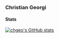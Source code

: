 ### Christian Georgi

<!-- I am a software developer at SAP. -->

#### Stats

[![chgeo's GitHub stats](https://github-readme-stats.vercel.app/api?username=chgeo)](https://github.com/chgeo)

<!--
**chgeo/chgeo** is a ✨ _special_ ✨ repository because its `README.md` (this file) appears on your GitHub profile.

Here are some ideas to get you started:

- 🔭 I’m currently working on ...
- 🌱 I’m currently learning ...
- 👯 I’m looking to collaborate on ...
- 🤔 I’m looking for help with ...
- 💬 Ask me about ...
- 📫 How to reach me: ...
- 😄 Pronouns: ...
- ⚡ Fun fact: ...
-->
